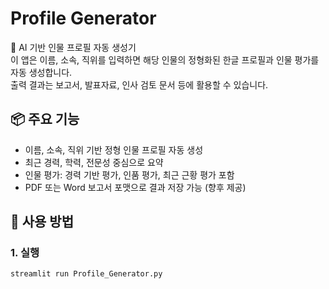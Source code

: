 # Profile Generator

🧠 AI 기반 인물 프로필 자동 생성기  
이 앱은 이름, 소속, 직위를 입력하면 해당 인물의 정형화된 한글 프로필과 인물 평가를 자동 생성합니다.  
출력 결과는 보고서, 발표자료, 인사 검토 문서 등에 활용할 수 있습니다.

## 📦 주요 기능

- 이름, 소속, 직위 기반 정형 인물 프로필 자동 생성
- 최근 경력, 학력, 전문성 중심으로 요약
- 인물 평가: 경력 기반 평가, 인품 평가, 최근 근황 평가 포함
- PDF 또는 Word 보고서 포맷으로 결과 저장 가능 (향후 제공)

## 🚀 사용 방법

### 1. 실행

```bash
streamlit run Profile_Generator.py
